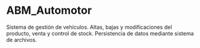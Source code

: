 # ABM_Automotor
 Sistema de gestión de vehículos. Altas, bajas y modificaciones del producto, venta y control de stock. Persistencia de datos mediante sistema de archivos.
